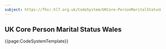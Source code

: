 ```yaml
---
subject: https://fhir.hl7.org.uk/CodeSystem/UKCore-PersonMaritalStatusWales
---
```

## UK Core Person Marital Status Wales

{{page:CodeSystemTemplate}}